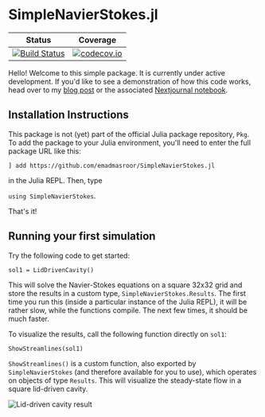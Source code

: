 # SimpleNavierStokes.jl

| Status | Coverage |
| :----: | :----: |
| [![Build Status](https://travis-ci.org/emadmasroor/SimpleNavierStokes.jl.svg?branch=master)](https://travis-ci.org/emadmasroor/SimpleNavierStokes.jl) | [![codecov.io](http://codecov.io/github/emadmasroor/SimpleNavierStokes.jl/coverage.svg?branch=master)](http://codecov.io/github/emadmasroor/SimpleNavierStokes.jl?branch=master) |

Hello! Welcome to this simple package. It is currently under active development. If you'd like to see a demonstration of how this code works, head over to my [blog post](https://emadmasroor.github.io/2020/12/16/CFD-tutorial-in-julia.html) or the associated [Nextjournal notebook](https://nextjournal.com/emadmasroor/CFD-tutorial-in-Julia).

## Installation Instructions

This package is not (yet) part of the official Julia package repository, `Pkg`. To add the package to your Julia environment, you'll need to enter the full package URL like this:

`] add https://github.com/emadmasroor/SimpleNavierStokes.jl`

in the Julia REPL. Then, type 

`using SimpleNavierStokes`.

That's it!

## Running your first simulation

Try the following code to get started:

```
sol1 = LidDrivenCavity()
``` 

This will solve the Navier-Stokes equations on a square 32x32 grid and store the results in a custom type, `SimpleNavierStokes.Results`. The first time you run this (inside a particular instance of the Julia REPL), it will be rather slow, while the functions compile. The next few times, it should be much faster.

To visualize the results, call the following function directly on `sol1`:

```
ShowStreamlines(sol1)
```

`ShowStreamlines()` is a custom function, also exported by `SimpleNavierStokes` (and therefore available for you to use), which operates on objects of type `Results`. This will visualize the steady-state flow in a square lid-driven cavity.

![Lid-driven cavity result](../assets/sample.png?raw=true)
